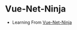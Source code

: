 # Vue-Net-Ninja

- Learning From [Vue-Net-Ninja](https://www.youtube.com/playlist?list=PL4cUxeGkcC9gQcYgjhBoeQH7wiAyZNrYa)
